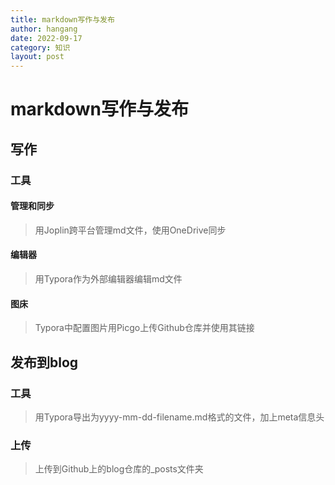 ```yaml
---
title: markdown写作与发布
author: hangang
date: 2022-09-17
category: 知识
layout: post
---
```

# markdown写作与发布

## 写作

### 工具

#### 管理和同步

> 用Joplin跨平台管理md文件，使用OneDrive同步

#### 编辑器

> 用Typora作为外部编辑器编辑md文件

#### 图床

> Typora中配置图片用Picgo上传Github仓库并使用其链接

## 发布到blog

### 工具

> 用Typora导出为yyyy-mm-dd-filename.md格式的文件，加上meta信息头

### 上传

> 上传到Github上的blog仓库的_posts文件夹
